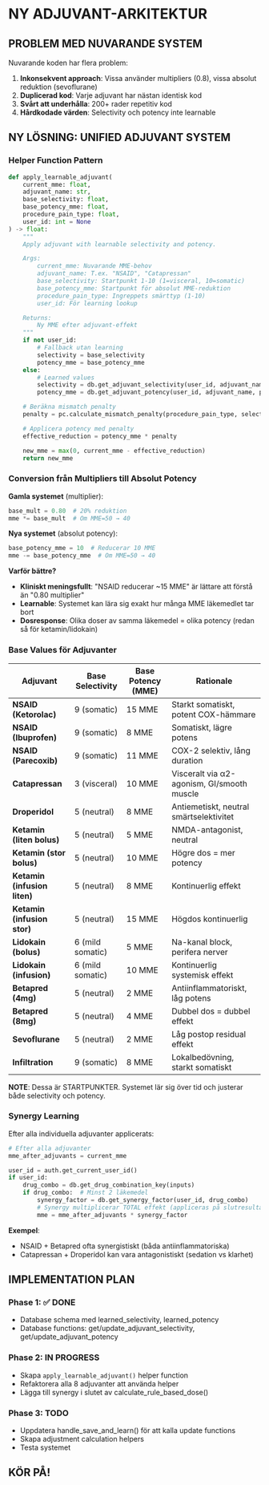 # NY ADJUVANT-ARKITEKTUR

## PROBLEM MED NUVARANDE SYSTEM

Nuvarande koden har flera problem:
1. **Inkonsekvent approach**: Vissa använder multipliers (0.8), vissa absolut reduktion (sevoflurane)
2. **Duplicerad kod**: Varje adjuvant har nästan identisk kod
3. **Svårt att underhålla**: 200+ rader repetitiv kod
4. **Hårdkodade värden**: Selectivity och potency inte learnable

## NY LÖSNING: UNIFIED ADJUVANT SYSTEM

### Helper Function Pattern
```python
def apply_learnable_adjuvant(
    current_mme: float,
    adjuvant_name: str,
    base_selectivity: float,
    base_potency_mme: float,
    procedure_pain_type: float,
    user_id: int = None
) -> float:
    """
    Apply adjuvant with learnable selectivity and potency.

    Args:
        current_mme: Nuvarande MME-behov
        adjuvant_name: T.ex. "NSAID", "Catapressan"
        base_selectivity: Startpunkt 1-10 (1=visceral, 10=somatic)
        base_potency_mme: Startpunkt för absolut MME-reduktion
        procedure_pain_type: Ingreppets smärttyp (1-10)
        user_id: För learning lookup

    Returns:
        Ny MME efter adjuvant-effekt
    """
    if not user_id:
        # Fallback utan learning
        selectivity = base_selectivity
        potency_mme = base_potency_mme
    else:
        # Learned values
        selectivity = db.get_adjuvant_selectivity(user_id, adjuvant_name, procedure_pain_type, base_selectivity)
        potency_mme = db.get_adjuvant_potency(user_id, adjuvant_name, procedure_pain_type, base_potency_mme)

    # Beräkna mismatch penalty
    penalty = pc.calculate_mismatch_penalty(procedure_pain_type, selectivity)

    # Applicera potency med penalty
    effective_reduction = potency_mme * penalty

    new_mme = max(0, current_mme - effective_reduction)
    return new_mme
```

### Conversion från Multipliers till Absolut Potency

**Gamla systemet** (multiplier):
```python
base_mult = 0.80  # 20% reduktion
mme *= base_mult  # Om MME=50 → 40
```

**Nya systemet** (absolut potency):
```python
base_potency_mme = 10  # Reducerar 10 MME
mme -= base_potency_mme  # Om MME=50 → 40
```

**Varför bättre?**
- **Kliniskt meningsfullt**: "NSAID reducerar ~15 MME" är lättare att förstå än "0.80 multiplier"
- **Learnable**: Systemet kan lära sig exakt hur många MME läkemedlet tar bort
- **Dosresponse**: Olika doser av samma läkemedel = olika potency (redan så för ketamin/lidokain)

### Base Values för Adjuvanter

| Adjuvant | Base Selectivity | Base Potency (MME) | Rationale |
|----------|-----------------|-------------------|-----------|
| **NSAID (Ketorolac)** | 9 (somatic) | 15 MME | Starkt somatiskt, potent COX-hämmare |
| **NSAID (Ibuprofen)** | 9 (somatic) | 8 MME | Somatiskt, lägre potens |
| **NSAID (Parecoxib)** | 9 (somatic) | 11 MME | COX-2 selektiv, lång duration |
| **Catapressan** | 3 (visceral) | 10 MME | Visceralt via α2-agonism, GI/smooth muscle |
| **Droperidol** | 5 (neutral) | 8 MME | Antiemetiskt, neutral smärtselektivitet |
| **Ketamin (liten bolus)** | 5 (neutral) | 5 MME | NMDA-antagonist, neutral |
| **Ketamin (stor bolus)** | 5 (neutral) | 10 MME | Högre dos = mer potency |
| **Ketamin (infusion liten)** | 5 (neutral) | 8 MME | Kontinuerlig effekt |
| **Ketamin (infusion stor)** | 5 (neutral) | 15 MME | Högdos kontinuerlig |
| **Lidokain (bolus)** | 6 (mild somatic) | 5 MME | Na-kanal block, perifera nerver |
| **Lidokain (infusion)** | 6 (mild somatic) | 10 MME | Kontinuerlig systemisk effekt |
| **Betapred (4mg)** | 5 (neutral) | 2 MME | Antiinflammatoriskt, låg potens |
| **Betapred (8mg)** | 5 (neutral) | 4 MME | Dubbel dos = dubbel effekt |
| **Sevoflurane** | 5 (neutral) | 2 MME | Låg postop residual effekt |
| **Infiltration** | 9 (somatic) | 8 MME | Lokalbedövning, starkt somatiskt |

**NOTE**: Dessa är STARTPUNKTER. Systemet lär sig över tid och justerar både selectivity och potency.

### Synergy Learning

Efter alla individuella adjuvanter applicerats:

```python
# Efter alla adjuvanter
mme_after_adjuvants = current_mme

user_id = auth.get_current_user_id()
if user_id:
    drug_combo = db.get_drug_combination_key(inputs)
    if drug_combo:  # Minst 2 läkemedel
        synergy_factor = db.get_synergy_factor(user_id, drug_combo)
        # Synergy multiplicerar TOTAL effekt (appliceras på slutresultat)
        mme = mme_after_adjuvants * synergy_factor
```

**Exempel**:
- NSAID + Betapred ofta synergistiskt (båda antiinflammatoriska)
- Catapressan + Droperidol kan vara antagonistiskt (sedation vs klarhet)

## IMPLEMENTATION PLAN

### Phase 1: ✅ DONE
- Database schema med learned_selectivity, learned_potency
- Database functions: get/update_adjuvant_selectivity, get/update_adjuvant_potency

### Phase 2: IN PROGRESS
- Skapa `apply_learnable_adjuvant()` helper function
- Refaktorera alla 8 adjuvanter att använda helper
- Lägga till synergy i slutet av calculate_rule_based_dose()

### Phase 3: TODO
- Uppdatera handle_save_and_learn() för att kalla update functions
- Skapa adjustment calculation helpers
- Testa systemet

## KÖR PÅ!
